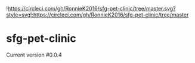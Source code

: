 !https://circleci.com/gh/RonnieK2016/sfg-pet-clinic/tree/master.svg?style=svg!:https://circleci.com/gh/RonnieK2016/sfg-pet-clinic/tree/master

# sfg-pet-clinic
Current version #0.0.4